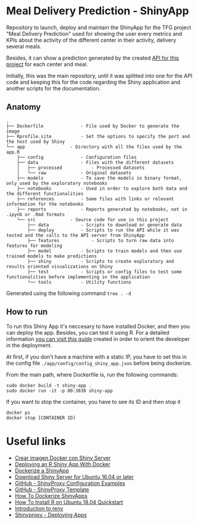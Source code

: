# Meal Delivery Prediction - ShinyApp

Repository to launch, deploy and maintain the ShinyApp for the TFG project "Meal Delivery Prediction" used for showing the user every metrics and KPIs about the activity of the different center in their activity, delivery several meals.

Besides, it can show a prediction generated by the created [API for this project](https://github.com/sergiobemar/tfg-sb-meal-delivery-prediction-api/) for each center and meal.

Initially, this was the main repository, until it was splitted into one for the API code and keeping this for the code regarding the Shiny application and another scripts for the documentation.

## Anatomy

```
.
├── Dockerfile				- File used by Docker to generate the image
├── Rprofile.site			- Set the options to specify the port and the host used by Shiny
└── app					- Directory with all the files used by the app.R
    ├── config				- Configuration files
    ├── data				- Files with the different datasets
    │   ├── processed			- Processed datasets
    │   └── raw				- Original datasets
    ├── models				- To save the models in binary format, only used by the exploratory notebooks
    ├── notebooks			- Used in order to explore both data and the different functionalities
    ├── references			- Some files with links or relevant information for the notebooks
    ├── reports				- Reports generated by notebooks, not in .ipynb or .Rmd formats
    └── src				- Source code for use in this project
        ├── data			- Scripts to download or generate data
        ├── deploy			- Scripts to run the API while it was tested and the calls to the API server from ShinyApp
        ├── features			- Scripts to turn raw data into features for modeling
        ├── model			- Scripts to train models and then use trained models to make predictions
        ├── shiny			- Scripts to create exploratory and results oriented visualizations on Shiny
        ├── test			- Scripts or config files to test some functionalities before implementing in the application
        └── tools			- Utility functions

```

Generated using the following command ```tree . -d```

## How to run

To run this Shiny App it's neccesary to have installed Docker, and then you can deploy the app. Besides, you can test it using R. For a detailed information [you can visit this guide](https://github.com/sergiobemar/tfg-sb-meal-delivery-prediction/blob/master/config_shiny_server.md) created in order to orient the developer in the deployment.

At first, if you don't have a machine with a static IP, you have to set this in the config file ```./app/config/config_shiny_app.json``` before being dockerize.

From the main path, where Dockerfile is, run the following commands:

```
sudo docker build -t shiny-app .
sudo docker run -it -p 80:3838 shiny-app
```

If you want to stop the container, you have to see its ID and then stop it

```
docker ps
docker stop [CONTAINER ID]
```

# Useful links
+ [Crear imagen Docker con Shiny Server](https://www.analyticslane.com/2020/07/10/crear-imagen-docker-con-shiny-server/)
+ [Deploying an R Shiny App With Docker](https://www.r-bloggers.com/deploying-an-r-shiny-app-with-docker/)
+ [Dockerize a ShinyApp](https://juanitorduz.github.io/dockerize-a-shinyapp/)
+ [Download Shiny Server for Ubuntu 16.04 or later](https://rstudio.com/products/shiny/download-server/ubuntu/)
+ [GitHub - ShinyProxy Configuration Examples](https://github.com/openanalytics/shinyproxy-config-examples)
+ [GitHub - ShinyProxy Template](https://github.com/openanalytics/shinyproxy-template)
+ [How To Dockerize ShinyApps](https://www.statworx.com/de/blog/how-to-dockerize-shinyapps/)
+ [How To Install R on Ubuntu 18.04 Quickstart](https://www.digitalocean.com/community/tutorials/how-to-install-r-on-ubuntu-18-04-quickstart)
+ [Introduction to renv](https://rstudio.github.io/renv/articles/renv.html)
+ [Shinyproxy - Deploying Apps](https://www.shinyproxy.io/deploying-apps/)